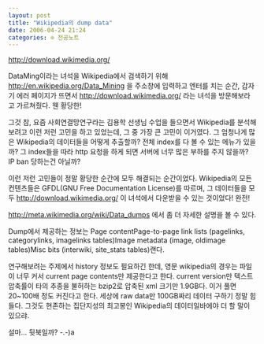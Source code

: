 ```yaml
---
layout: post
title: "Wikipedia의 dump data"
date: 2006-04-24 21:24
categories: ⊙ 전공노트
---
```


http://download.wikimedia.org/

DataMing이라는 녀석을 Wikipedia에서 검색하기 위해 http://en.wikipedia.org/Data_Mining 을 주소창에 입력하고 엔터를 치는 순간, 갑자기 에러 페이지가 뜨면서 http://download.wikimedia.org/ 라는 녀석을 방문해보라고 가르쳐줬다. 웬 황당한!

그것 참, 요즘 사회연결망연구라는 김용학 선생님 수업을 들으면서 Wikipedia를 분석해보려고 이런 저런 고민을 하고 있었는데, 그 중 가장 큰 고민이 이거였다. 그 엄청나게 많은 Wikipedia의 데이터들을 어떻게 추출할까? 전체 index를 다 볼 수 있는 메뉴가 있을까? 그 index들을 따라 http 요청을 하게 되면 서버에 너무 많은 부하를 주지 않을까? IP ban 당하는건 아닐까?

이런 저런 고민들이 정말 황당한 순간에 모두 해결되는 순간이었다. Wikipedia의 모든 컨텐츠들은 GFDL(GNU Free Documentation License)를 따르며, 그 데이터들을 모두 http://download.wikimedia.org/ 이 녀석에서 다운받을 수 있는 것이었다! 완전!

http://meta.wikimedia.org/wiki/Data_dumps 에서 좀 더 자세한 설명을 볼 수 있다.

Dump에서 제공하는 정보는
Page contentPage-to-page link lists (pagelinks, categorylinks, imagelinks tables)Image metadata (image, oldimage tables)Misc bits (interwiki, site_stats tables)랜다.

연구해보려는 주제에서 history 정보도 필요하긴 한데, 영문 wikipedia의 경우는 파일이 너무 커서 current page contents만 제공한다고 한다. current version만 텍스트 압축률이 타의 추종을 불허하는 bzip2로 압축된 xml 크기만 1.9GB다. 이거 풀면 20~100배 정도 커진다고 한다. 세상에 raw data만 100GB짜리 데이터 구하기 정말 힘들다. 그것도 현존하는 집단지성의 최고봉인 Wikipedia의 데이터일바에야 더 할 말이 있으랴.


설마... 뒷북일까? -.-)a 

       
